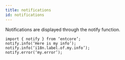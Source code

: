 ```yaml
---
title: notifications
id: notifications
---
```

Notifications are displayed through the notify function.

    import { notify } from ‘entcore’;
    notify.info(‘Here is my info’);
    notify.info(‘i18n.label.of.my.info’);
    notify.error(‘my.error’);
